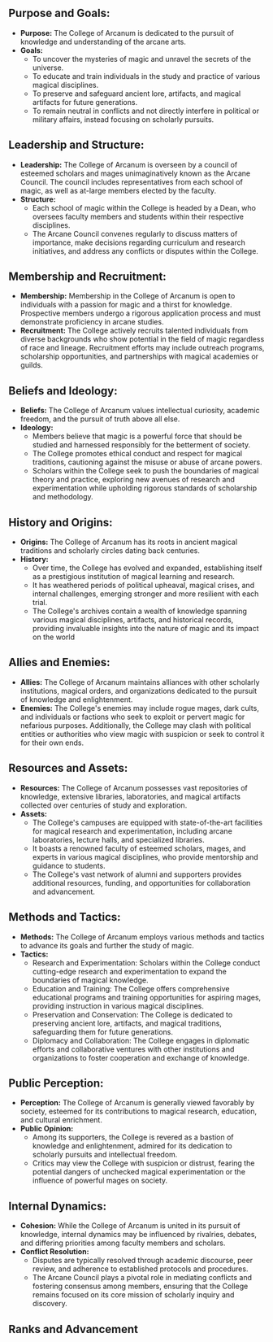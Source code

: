 ## Purpose and Goals:
- **Purpose:** The College of Arcanum is dedicated to the pursuit of knowledge and understanding of the arcane arts.
- **Goals:**
  - To uncover the mysteries of magic and unravel the secrets of the universe.
  - To educate and train individuals in the study and practice of various magical disciplines.
  - To preserve and safeguard ancient lore, artifacts, and magical artifacts for future generations.
  - To remain neutral in conflicts and not directly interfere in political or military affairs, instead focusing on scholarly pursuits.
## Leadership and Structure:
- **Leadership:** The College of Arcanum is overseen by a council of esteemed scholars and mages unimaginatively known as the Arcane Council. The council includes representatives from each school of magic, as well as at-large members elected by the faculty.
- **Structure:**
  - Each school of magic within the College is headed by a Dean, who oversees faculty members and students within their respective disciplines.
  - The Arcane Council convenes regularly to discuss matters of importance, make decisions regarding curriculum and research initiatives, and address any conflicts or disputes within the College.
## Membership and Recruitment:
- **Membership:** Membership in the College of Arcanum is open to individuals with a passion for magic and a thirst for knowledge. Prospective members undergo a rigorous application process and must demonstrate proficiency in arcane studies.
- **Recruitment:** The College actively recruits talented individuals from diverse backgrounds who show potential in the field of magic regardless of race and lineage. Recruitment efforts may include outreach programs, scholarship opportunities, and partnerships with magical academies or guilds.
## Beliefs and Ideology:
- **Beliefs:** The College of Arcanum values intellectual curiosity, academic freedom, and the pursuit of truth above all else.
- **Ideology:**
  - Members believe that magic is a powerful force that should be studied and harnessed responsibly for the betterment of society.
  - The College promotes ethical conduct and respect for magical traditions, cautioning against the misuse or abuse of arcane powers.
  - Scholars within the College seek to push the boundaries of magical theory and practice, exploring new avenues of research and experimentation while upholding rigorous standards of scholarship and methodology.
## History and Origins:
- **Origins:** The College of Arcanum has its roots in ancient magical traditions and scholarly circles dating back centuries.
- **History:**
  - Over time, the College has evolved and expanded, establishing itself as a prestigious institution of magical learning and research.
  - It has weathered periods of political upheaval, magical crises, and internal challenges, emerging stronger and more resilient with each trial.
  - The College's archives contain a wealth of knowledge spanning various magical disciplines, artifacts, and historical records, providing invaluable insights into the nature of magic and its impact on the world
## Allies and Enemies:
- **Allies:** The College of Arcanum maintains alliances with other scholarly institutions, magical orders, and organizations dedicated to the pursuit of knowledge and enlightenment.
- **Enemies:** The College's enemies may include rogue mages, dark cults, and individuals or factions who seek to exploit or pervert magic for nefarious purposes. Additionally, the College may clash with political entities or authorities who view magic with suspicion or seek to control it for their own ends.
## Resources and Assets:
- **Resources:** The College of Arcanum possesses vast repositories of knowledge, extensive libraries, laboratories, and magical artifacts collected over centuries of study and exploration.
- **Assets:**
  - The College's campuses are equipped with state-of-the-art facilities for magical research and experimentation, including arcane laboratories, lecture halls, and specialized libraries.
  - It boasts a renowned faculty of esteemed scholars, mages, and experts in various magical disciplines, who provide mentorship and guidance to students.
  - The College's vast network of alumni and supporters provides additional resources, funding, and opportunities for collaboration and advancement.
## Methods and Tactics:
- **Methods:** The College of Arcanum employs various methods and tactics to advance its goals and further the study of magic.
- **Tactics:**
  - Research and Experimentation: Scholars within the College conduct cutting-edge research and experimentation to expand the boundaries of magical knowledge.
  - Education and Training: The College offers comprehensive educational programs and training opportunities for aspiring mages, providing instruction in various magical disciplines.
  - Preservation and Conservation: The College is dedicated to preserving ancient lore, artifacts, and magical traditions, safeguarding them for future generations.
  - Diplomacy and Collaboration: The College engages in diplomatic efforts and collaborative ventures with other institutions and organizations to foster cooperation and exchange of knowledge.
## Public Perception:
- **Perception:** The College of Arcanum is generally viewed favorably by society, esteemed for its contributions to magical research, education, and cultural enrichment.
- **Public Opinion:**
  - Among its supporters, the College is revered as a bastion of knowledge and enlightenment, admired for its dedication to scholarly pursuits and intellectual freedom.
  - Critics may view the College with suspicion or distrust, fearing the potential dangers of unchecked magical experimentation or the influence of powerful mages on society.
## Internal Dynamics:
- **Cohesion:** While the College of Arcanum is united in its pursuit of knowledge, internal dynamics may be influenced by rivalries, debates, and differing priorities among faculty members and scholars.
- **Conflict Resolution:**
  - Disputes are typically resolved through academic discourse, peer review, and adherence to established protocols and procedures.
  - The Arcane Council plays a pivotal role in mediating conflicts and fostering consensus among members, ensuring that the College remains focused on its core mission of scholarly inquiry and discovery.
## Ranks and Advancement
